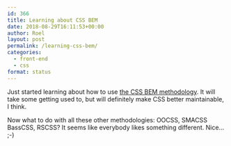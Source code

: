 ```yaml
---
id: 366
title: Learning about CSS BEM
date: 2018-08-29T16:11:53+00:00
author: Roel
layout: post
permalink: /learning-css-bem/
categories:
  - front-end
  - css
format: status
---
```

Just started learning about how to use [the CSS BEM methodology](https://www.smashingmagazine.com/2018/06/bem-for-beginners/). It will take some getting used to, but will definitely make CSS better maintainable, I think.

Now what to do with all these other methodologies: OOCSS, SMACSS
BassCSS, RSCSS? It seems like everybody likes something different. Nice... ;-)
